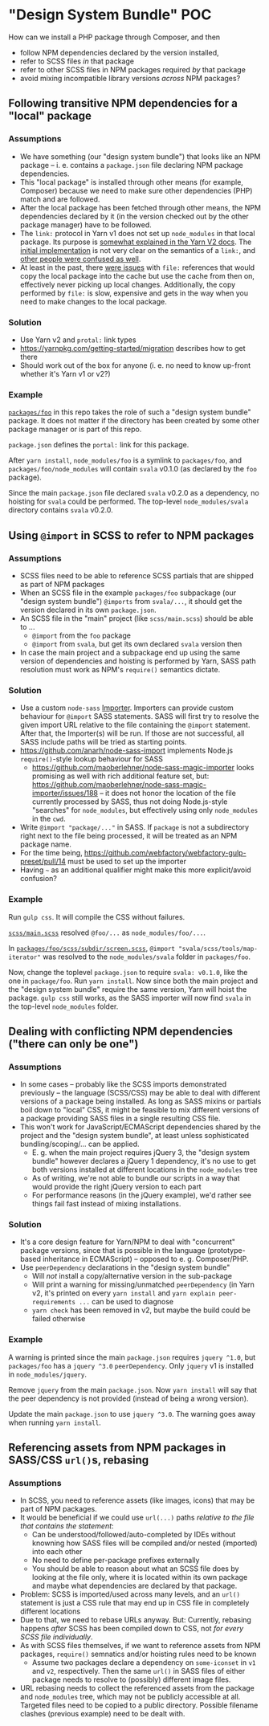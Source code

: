 # "Design System Bundle" POC

How can we install a PHP package through Composer, and then

* follow NPM dependencies declared by the version installed,
* refer to SCSS files _in_ that package
* refer to other SCSS files in NPM packages required _by_ that package
* avoid mixing incompatible library versions _across_ NPM packages?

## Following transitive NPM dependencies for a "local" package

### Assumptions

* We have something (our "design system bundle") that looks like an NPM package – i. e. contains a `package.json` file declaring NPM package dependencies. 
* This "local package" is installed through other means (for example, Composer) because we need to make sure other dependencies (PHP) match and are followed.
* After the local package has been fetched through other means, the NPM dependencies declared by it (in the version checked out by the other package manager) have to be followed.
* The `link:` protocol in Yarn v1 does not set up `node_modules` in that local package. Its purpose is [somewhat explained in the Yarn V2 docs](https://yarnpkg.com/features/protocols#whats-the-difference-between-link-and-portal). The [initial implementation](https://github.com/yarnpkg/yarn/pull/3359) is not very clear on the semantics of a `link:`, and [other people were confused as well](https://github.com/yarnpkg/yarn/issues/5341).
* At least in the past, there [were issues](https://github.com/yarnpkg/yarn/pull/2860) with `file:` references that would copy the local package into the cache but use the cache from then on, effectively never picking up local changes. Additionally, the copy performed by `file:` is slow, expensive and gets in the way when you need to make changes to the local package.

### Solution

* Use Yarn v2 and `protal:` link types
* https://yarnpkg.com/getting-started/migration describes how to get there
* Should work out of the box for anyone (i. e. no need to know up-front whether it's Yarn v1 or v2?)

### Example

[`packages/foo`](packages/foo) in this repo takes the role of such a "design system bundle" package. It does not matter if the directory has been created by some other package manager or is part of this repo.

`package.json` defines the `portal:` link for this package.

After `yarn install`, `node_modules/foo` is a symlink to `packages/foo`, and `packages/foo/node_modules` will contain `svala` v0.1.0 (as declared by the `foo` package).

Since the main `package.json` file declared `svala` v0.2.0 as a dependency, no hoisting for `svala` could be performed. The top-level `node_modules/svala` directory contains `svala` v0.2.0.

## Using `@import` in SCSS to refer to NPM packages

### Assumptions

* SCSS files need to be able to reference SCSS partials that are shipped as part of NPM packages
* When an SCSS file in the example `packages/foo` subpackage (our "design system bundle") `@imports` from `svala/...`, it should get the version declared in its own `package.json`. 
* An SCSS file in the "main" project (like `scss/main.scss`) should be able to ...
  * `@import` from the `foo` package
  * `@import` from `svala`, but get its own declared `svala` version then
* In case the main project and a subpackage end up using the same version of dependencies and hoisting is performed by Yarn, SASS path resolution must work as NPM's `require()` semantics dictate.

### Solution

* Use a custom `node-sass` [Importer](https://github.com/sass/node-sass#importer--v200---experimental). Importers can provide custom behaviour for `@import` SASS statements. SASS will first try to resolve the given import URL relative to the file containing the `@import` statement. After that, the Importer(s) will be run. If those are not successful, all SASS include paths will be tried as starting points.
* https://github.com/anarh/node-sass-import implements Node.js `require()`-style lookup behaviour for SASS
  * https://github.com/maoberlehner/node-sass-magic-importer looks promising as well with rich additional feature set, but: https://github.com/maoberlehner/node-sass-magic-importer/issues/188 – it does not honor the location of the file currently processed by SASS, thus not doing Node.js-style "searches" for `node_modules`, but effectively using only `node_modules` in the `cwd`.
* Write `@import "package/..."` in SASS. If `package` is not a subdirectory right next to the file being processed, it will be treated as an NPM package name.
* For the time being, https://github.com/webfactory/webfactory-gulp-preset/pull/14 must be used to set up the importer
* Having `~` as an additional qualifier might make this more explicit/avoid confusion?

### Example

Run `gulp css`. It will compile the CSS without failures.

[`scss/main.scss`](scss/main.scss) resolved `@foo/...` as `node_modules/foo/...`. 

In [`packages/foo/scss/subdir/screen.scss`](packages/foo/scss/subdir/screen.scss), `@import "svala/scss/tools/map-iterator"` was resolved to the `node_modules/svala` folder in `packages/foo`.

Now, change the toplevel `package.json` to require `svala: v0.1.0`, like the one in `package/foo`. Run `yarn install`. Now since both the main project and the "design system bundle" require the same version, Yarn will hoist the package. `gulp css` still works, as the SASS importer will now find `svala` in the top-level `node_modules` folder.

## Dealing with conflicting NPM dependencies ("there can only be one")

### Assumptions

* In some cases – probably like the SCSS imports demonstrated previously – the language (SCSS/CSS) may be able to deal with different versions of a package being installed. As long as SASS mixins or partials boil down to "local" CSS, it might be feasible to mix different versions of a package providing SASS files in a single resulting CSS file.
* This won't work for JavaScript/ECMAScript dependencies shared by the project and the "design system bundle", at least unless sophisticated bundling/scoping/... can be applied.
  * E. g. when the main project requires jQuery 3, the "design system bundle" however declares a jQuery 1 dependency, it's no use to get both versions installed at different locations in the `node_modules` tree
  * As of writing, we're not able to bundle our scripts in a way that would provide the right jQuery version to each part
  * For performance reasons (in the jQuery example), we'd rather see things fail fast instead of mixing installations.

### Solution

* It's a core design feature for Yarn/NPM to deal with "concurrent" package versions, since that is possible in the language (prototype-based inheritance in ECMAScript) – opposed to e. g. Composer/PHP.
* Use `peerDependency` declarations in the "design system bundle"
  * Will _not_ install a copy/alternative version in the sub-package
  * Will print a warning for missing/unmatched `peerDependency` (in Yarn v2, it's printed on every `yarn install` and `yarn explain peer-requirements ...` can be used to diagnose
  * `yarn check` has been removed in v2, but maybe the build could be failed otherwise

### Example

A warning is printed since the main `package.json` requires `jquery ^1.0`, but `packages/foo` has a `jquery ^3.0` `peerDependency`. Only `jquery` v1 is installed in `node_modules/jquery`.

Remove `jquery` from the main `package.json`. Now `yarn install` will say that the peer dependency is not provided (instead of being a wrong version).

Update the main `package.json` to use `jquery ^3.0`. The warning goes away when running `yarn install`.

## Referencing assets from NPM packages in SASS/CSS `url()`s, rebasing

### Assumptions

* In SCSS, you need to reference assets (like images, icons) that may be part of NPM packages.
* It would be beneficial if we could use `url(...)` paths _relative to the file that contains the statement_:
  * Can be understood/followed/auto-completed by IDEs without knowning how SASS files will be compiled and/or nested (imported) into each other
  * No need to define per-package prefixes externally
  * You should be able to reason about what an SCSS file does by looking at the file only, where it is located within its own package and maybe what dependencies are declared by that package.
* Problem: SCSS is imported/used across many levels, and an `url()` statement is just a CSS rule that may end up in CSS file in completely different locations
* Due to that, we need to rebase URLs anyway. But: Currently, rebasing happens _after_ SCSS has been compiled down to CSS, not _for every SCSS file individually_.
* As with SCSS files themselves, if we want to reference assets from NPM packages, `require()` semnatics and/or hoisting rules need to be known
  * Assume two packages declare a dependency on `some-iconset` in `v1` and `v2`, respectively. Then the same `url()` in SASS files of either package needs to resolve to (possibly) different image files.
* URL rebasing needs to collect the referenced assets from the package and `node_modules` tree, which may not be publicly accessible at all. Targeted files need to be copied to a public directory. Possible filename clashes (previous example) need to be dealt with.

